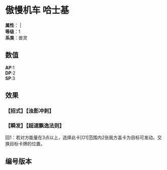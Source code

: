 <script setup>
let list = [
    { number: "2AGB-032", url: "/packs/2AGB" }
]
</script>

# 傲慢机车 哈士基

**属性**：<CardAttribute text="暗"/> | <CardAttribute text="金"/><br/>
**等级**：1<br/>
**系类**：兽灵

## 数值

**AP**:1<br/>
**DP**:2<br/>
**SP**:3

## 效果

### 【招式】【浊影冲刺】

### 【瞬发】【超速飘逸法则】

回1：若对方能量在3点以上，选择此卡[O1]范围内2张我方盖卡为目标可发动。交换目标卡牌的位置。

## 编号版本

<CardNumberBox :list="list"/>
